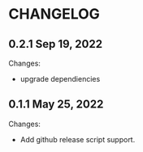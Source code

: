 # CHANGELOG

## 0.2.1 Sep 19, 2022

Changes:

- upgrade dependiencies

## 0.1.1 May 25, 2022

Changes:

- Add github release script support.
